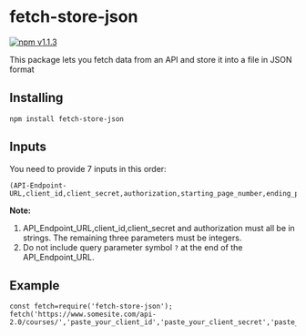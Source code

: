 # fetch-store-json
[![npm v1.1.3](https://img.shields.io/badge/npm-v1.0.3-blue)](https://github.com/nishanthbs1998/fetch-store-json)

This package lets you fetch data from an API and store it into a file in JSON format

## Installing
```
npm install fetch-store-json
```
## Inputs
You need to provide 7 inputs in this order:
```
(API-Endpoint-URL,client_id,client_secret,authorization,starting_page_number,ending_page_number,page_size)
```
**Note:** 
1. API_Endpoint_URL,client_id,client_secret and authorization must all be in strings. The remaining three parameters must be integers.
2. Do not include query parameter symbol `?` at the end of the API_Endpoint_URL.

## Example
```
const fetch=require('fetch-store-json');
fetch('https://www.somesite.com/api-2.0/courses/','paste_your_client_id','paste_your_client_secret','paste_your_authorization',1,10,1000);
```
